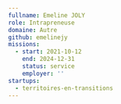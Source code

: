 ```yaml
---
fullname: Emeline JOLY
role: Intrapreneuse
domaine: Autre
github: emelinejy
missions:
  - start: 2021-10-12
    end: 2024-12-31
    status: service
    employer: ''
startups:
  - territoires-en-transitions
---
```


